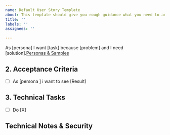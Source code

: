 ```yaml
---
name: Default User Story Template
about: This template should give you rough guidance what you need to add to a userstory
title: ''
labels: ''
assignees: ''

---
```


As [persona] I want [task] because [problem] and I need [solution].[Personas & Samples](https://www.notion.so/findiq/Epics-and-issue-template-14bf8373cb618048ba3cc75d5ca00628)

## 2. Acceptance Criteria
- [ ] As [persona ] i want to see [Result] 

## 3. Technical Tasks 
- [ ] Do [X]

## Technical Notes & Security

